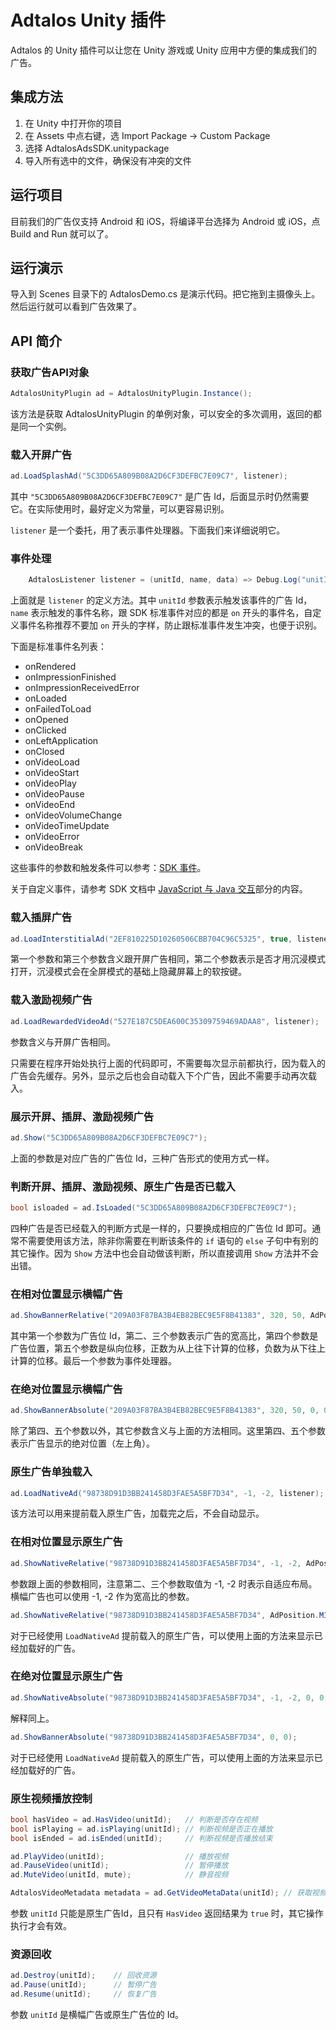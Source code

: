 # Adtalos Unity 插件

Adtalos 的 Unity 插件可以让您在 Unity 游戏或 Unity 应用中方便的集成我们的广告。

## 集成方法

1. 在 Unity 中打开你的项目
2. 在 Assets 中点右键，选 Import Package -> Custom Package
3. 选择 AdtalosAdsSDK.unitypackage
4. 导入所有选中的文件，确保没有冲突的文件
   
## 运行项目

目前我们的广告仅支持 Android 和 iOS，将编译平台选择为 Android 或 iOS，点 Build and Run 就可以了。

## 运行演示

导入到 Scenes 目录下的 AdtalosDemo.cs 是演示代码。把它拖到主摄像头上。然后运行就可以看到广告效果了。

## API 简介

### 获取广告API对象

```C#
AdtalosUnityPlugin ad = AdtalosUnityPlugin.Instance();
```

该方法是获取 AdtalosUnityPlugin 的单例对象，可以安全的多次调用，返回的都是同一个实例。

### 载入开屏广告

```C#
ad.LoadSplashAd("5C3DD65A809B08A2D6CF3DEFBC7E09C7", listener);
```

其中 `"5C3DD65A809B08A2D6CF3DEFBC7E09C7"` 是广告 Id，后面显示时仍然需要它。在实际使用时，最好定义为常量，可以更容易识别。

`listener` 是一个委托，用了表示事件处理器。下面我们来详细说明它。

### 事件处理

```C#
    AdtalosListener listener = (unitId, name, data) => Debug.Log("unitId: " + unitId + " event: " + name + " data: " + data);
```

上面就是 `listener` 的定义方法。其中 `unitId` 参数表示触发该事件的广告 Id，`name` 表示触发的事件名称，跟 SDK 标准事件对应的都是 `on` 开头的事件名，自定义事件名称推荐不要加 `on` 开头的字样，防止跟标准事件发生冲突，也便于识别。

下面是标准事件名列表：

* onRendered
* onImpressionFinished
* onImpressionReceivedError
* onLoaded
* onFailedToLoad
* onOpened
* onClicked
* onLeftApplication
* onClosed
* onVideoLoad
* onVideoStart
* onVideoPlay
* onVideoPause
* onVideoEnd
* onVideoVolumeChange
* onVideoTimeUpdate
* onVideoError
* onVideoBreak

这些事件的参数和触发条件可以参考：[SDK 事件](https://github.com/adtalos/android-xy-sdk-demo/wiki/%E4%BA%8B%E4%BB%B6)。

关于自定义事件，请参考 SDK 文档中 [JavaScript 与 Java 交互](https://github.com/adtalos/android-xy-sdk-demo/wiki/%E6%A8%A1%E6%9D%BF#javascript-%E4%B8%8E-java-%E4%BA%A4%E4%BA%92)部分的内容。

### 载入插屏广告

```C#
ad.LoadInterstitialAd("2EF810225D10260506CBB704C96C5325", true, listener);
```

第一个参数和第三个参数含义跟开屏广告相同，第二个参数表示是否才用沉浸模式打开，沉浸模式会在全屏模式的基础上隐藏屏幕上的软按键。

### 载入激励视频广告

```C#
ad.LoadRewardedVideoAd("527E187C5DEA600C35309759469ADAA8", listener);
```

参数含义与开屏广告相同。

只需要在程序开始处执行上面的代码即可，不需要每次显示前都执行，因为载入的广告会先缓存。另外，显示之后也会自动载入下个广告，因此不需要手动再次载入。

### 展示开屏、插屏、激励视频广告

```C#
ad.Show("5C3DD65A809B08A2D6CF3DEFBC7E09C7");
```

上面的参数是对应广告的广告位 Id，三种广告形式的使用方式一样。

### 判断开屏、插屏、激励视频、原生广告是否已载入

```C#
bool isloaded = ad.IsLoaded("5C3DD65A809B08A2D6CF3DEFBC7E09C7");
```

四种广告是否已经载入的判断方式是一样的，只要换成相应的广告位 Id 即可。通常不需要使用该方法，除非你需要在判断该条件的 `if` 语句的 `else` 子句中有别的其它操作。因为 `Show` 方法中也会自动做该判断，所以直接调用 `Show` 方法并不会出错。

### 在相对位置显示横幅广告

```C#
ad.ShowBannerRelative("209A03F87BA3B4EB82BEC9E5F8B41383", 320, 50, AdPosition.BOTTOM_CENTER, 0, listener);
```

其中第一个参数为广告位 Id，第二、三个参数表示广告的宽高比，第四个参数是广告位置，第五个参数是纵向位移，正数为从上往下计算的位移，负数为从下往上计算的位移。最后一个参数为事件处理器。

### 在绝对位置显示横幅广告

```C#
ad.ShowBannerAbsolute("209A03F87BA3B4EB82BEC9E5F8B41383", 320, 50, 0, 0, listener);
```

除了第四、五个参数以外，其它参数含义与上面的方法相同。这里第四、五个参数表示广告显示的绝对位置（左上角）。

### 原生广告单独载入

```C#
ad.LoadNativeAd("98738D91D3BB241458D3FAE5A5BF7D34", -1, -2, listener);
```

该方法可以用来提前载入原生广告，加载完之后，不会自动显示。

### 在相对位置显示原生广告

```C#
ad.ShowNativeRelative("98738D91D3BB241458D3FAE5A5BF7D34", -1, -2, AdPosition.MIDDLE_CENTER, 0, listener);
```

参数跟上面的参数相同，注意第二、三个参数取值为 -1, -2 时表示自适应布局。横幅广告也可以使用 -1, -2 作为宽高比的参数。

```C#
ad.ShowNativeRelative("98738D91D3BB241458D3FAE5A5BF7D34", AdPosition.MIDDLE_CENTER, 0);
```

对于已经使用 `LoadNativeAd` 提前载入的原生广告，可以使用上面的方法来显示已经加载好的广告。

### 在绝对位置显示原生广告

```C#
ad.ShowNativeAbsolute("98738D91D3BB241458D3FAE5A5BF7D34", -1, -2, 0, 0, listener);
```

解释同上。

```C#
ad.ShowBannerAbsolute("98738D91D3BB241458D3FAE5A5BF7D34", 0, 0);
```

对于已经使用 `LoadNativeAd` 提前载入的原生广告，可以使用上面的方法来显示已经加载好的广告。

### 原生视频播放控制

```C#
bool hasVideo = ad.HasVideo(unitId);   // 判断是否存在视频
bool isPlaying = ad.isPlaying(unitId); // 判断视频是否正在播放
bool isEnded = ad.isEnded(unitId);     // 判断视频是否播放结束

ad.PlayVideo(unitId);                  // 播放视频
ad.PauseVideo(unitId);                 // 暂停播放
ad.MuteVideo(unitId, mute);            // 静音视频

AdtalosVideoMetadata metadata = ad.GetVideoMetaData(unitId); // 获取视频元数据
```

参数 `unitId` 只能是原生广告Id，且只有 `HasVideo` 返回结果为 `true` 时，其它操作执行才会有效。

### 资源回收

```C#
ad.Destroy(unitId);    // 回收资源
ad.Pause(unitId);      // 暂停广告
ad.Resume(unitId);     // 恢复广告
```

参数 `unitId` 是横幅广告或原生广告位的 Id。

